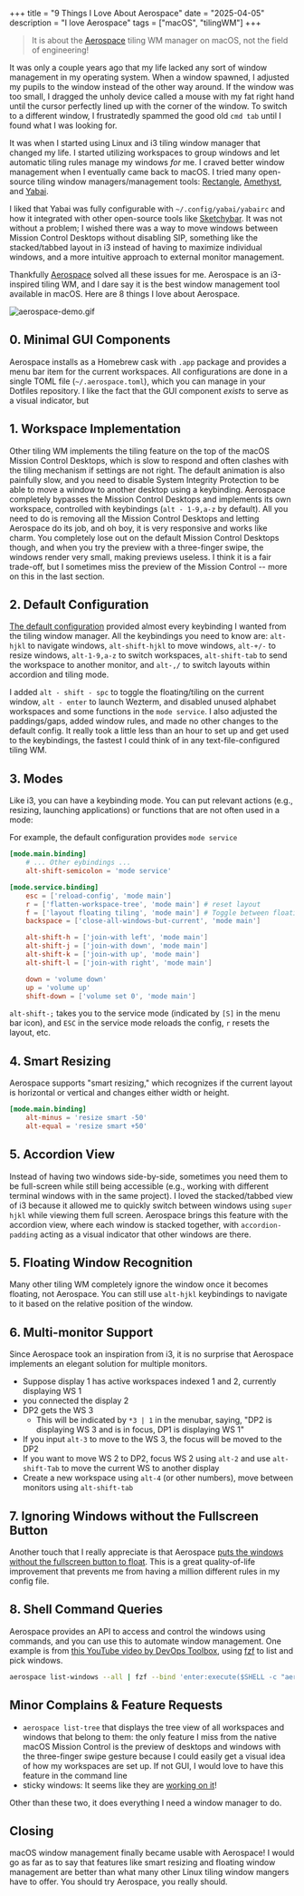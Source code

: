 +++
title = "9 Things I Love About Aerospace"
date = "2025-04-05"
description = "I love Aerospace"
tags = ["macOS", "tilingWM"]
+++

> It is about the [Aerospace](https://nikitabobko.github.io/AeroSpace/guide) tiling WM manager on macOS, not the field of engineering!

It was only a couple years ago that my life lacked any sort of window management in my operating system.
When a window spawned, I adjusted my pupils to the window instead of the other way around.
If the window was too small, I dragged the unholy device called a mouse with my fat right hand until the cursor perfectly lined up with the corner of the window.
To switch to a different window, I frustratedly spammed the good old `cmd tab` until I found what I was looking for.

It was when I started using Linux and i3 tiling window manager that changed my life.
I started utilizing workspaces to group windows and let automatic tiling rules manage my windows *for* me.
I craved better window management when I eventually came back to macOS.
I tried many open-source tiling window managers/management tools: [Rectangle](https://rectangleapp.com/), [Amethyst](https://github.com/ianyh/Amethyst), and [Yabai](https://github.com/koekeishiya/yabai).

I liked that Yabai was fully configurable with `~/.config/yabai/yabairc` and how it integrated with other open-source tools like [Sketchybar](https://github.com/FelixKratz/SketchyBar).
It was not without a problem; I wished there was a way to move windows between Mission Control Desktops without disabling SIP, something like the stacked/tabbed layout in i3 instead of having to maximize individual windows, and a more intuitive approach to external monitor management.

Thankfully [Aerospace](https://nikitabobko.github.io/AeroSpace/guide) solved all these issues for me.
Aerospace is an i3-inspired tiling WM, and I dare say it is the best window management tool available in macOS.
Here are 8 things I love about Aerospace.

![aerospace-demo.gif](/images/2025-04-05-aerospace/aerospace-demo.gif)

## 0. Minimal GUI Components

Aerospace installs as a Homebrew cask with `.app` package and provides a menu bar item for the current workspaces.
All configurations are done in a single TOML file (`~/.aerospace.toml`), which you can manage in your Dotfiles repository.
I like the fact that the GUI component *exists* to serve as a visual indicator, but 

## 1. Workspace Implementation

Other tiling WM implements the tiling feature on the top of the macOS Mission Control Desktops, which is slow to respond and often clashes with the tiling mechanism if settings are not right.
The default animation is also painfully slow, and you need to disable System Integrity Protection to be able to move a window to another desktop using a keybinding.
Aerospace completely bypasses the Mission Control Desktops and implements its own workspace, controlled with keybindings (`alt - 1-9,a-z` by default).
All you need to do is removing all the Mission Control Desktops and letting Aerospace do its job, and oh boy, it is very responsive and works like charm.
You completely lose out on the default Mission Control Desktops though, and when you try the preview with a three-finger swipe, the windows render very small, making previews useless.
I think it is a fair trade-off, but I sometimes miss the preview of the Mission Control -- more on this in the last section.

## 2. Default Configuration

[The default configuration](https://nikitabobko.github.io/AeroSpace/guide.html#default-config) provided almost every keybinding I wanted from the tiling window manager.
All the keybindings you need to know are: `alt-hjkl` to navigate windows, `alt-shift-hjkl` to move windows, `alt-+/-` to resize windows, `alt-1-9,a-z` to switch workspaces, `alt-shift-tab` to send the workspace to another monitor, and `alt-,/` to switch layouts within accordion and tiling mode.

I added `alt - shift - spc` to toggle the floating/tiling on the current window, `alt - enter` to launch Wezterm, and disabled unused alphabet workspaces and some functions in the `mode service`.
I also adjusted the paddings/gaps, added window rules, and made no other changes to the default config.
It really took a little less than an hour to set up and get used to the keybindings, the fastest I could think of in any text-file-configured tiling WM.

## 3. Modes

Like i3, you can have a keybinding mode.
You can put relevant actions (e.g., resizing, launching applications) or functions that are not often used in a mode:

For example, the default configuration provides `mode service`

```toml
[mode.main.binding]
    # ... Other eybindings ...
    alt-shift-semicolon = 'mode service'

[mode.service.binding]
    esc = ['reload-config', 'mode main']
    r = ['flatten-workspace-tree', 'mode main'] # reset layout
    f = ['layout floating tiling', 'mode main'] # Toggle between floating and tiling layout
    backspace = ['close-all-windows-but-current', 'mode main']

    alt-shift-h = ['join-with left', 'mode main']
    alt-shift-j = ['join-with down', 'mode main']
    alt-shift-k = ['join-with up', 'mode main']
    alt-shift-l = ['join-with right', 'mode main']

    down = 'volume down'
    up = 'volume up'
    shift-down = ['volume set 0', 'mode main']
```

`alt-shift-;` takes you to the service mode (indicated by `[S]` in the menu bar icon), and `ESC` in the service mode reloads the config, `r` resets the layout, etc.

## 4. Smart Resizing

Aerospace supports "smart resizing," which recognizes if the current layout is horizontal or vertical and changes either width or height.

```toml
[mode.main.binding]
    alt-minus = 'resize smart -50'
    alt-equal = 'resize smart +50'
```

## 5. Accordion View

Instead of having two windows side-by-side, sometimes you need them to be full-screen while still being accessible (e.g., working with different terminal windows with in the same project).
I loved the stacked/tabbed view of i3 because it allowed me to quickly switch between windows using `super hjkl` while viewing them full screen.
Aerospace brings this feature with the accordion view, where each window is stacked together, with `accordion-padding` acting as a visual indicator that other windows are there.

## 5. Floating Window Recognition

Many other tiling WM completely ignore the window once it becomes floating, not Aerospace.
You can still use `alt-hjkl` keybindings to navigate to it based on the relative position of the window.

## 6. Multi-monitor Support

Since Aerospace took an inspiration from i3, it is no surprise that Aerospace implements an elegant solution for multiple monitors.

- Suppose display 1 has active workspaces indexed 1 and 2, currently displaying WS 1
- you connected the display 2
- DP2 gets the WS 3
    - This will be indicated by `*3 | 1` in the menubar, saying, "DP2 is displaying WS 3 and is in focus, DP1 is displaying WS 1"
- If you input `alt-3` to move to the WS 3, the focus will be moved to the DP2
- If you want to move WS 2 to DP2, focus WS 2 using `alt-2` and use `alt-shift-Tab` to move the current WS to another display
- Create a new workspace using `alt-4` (or other numbers), move between monitors using `alt-shift-tab`

## 7. Ignoring Windows without the Fullscreen Button

Another touch that I really appreciate is that Aerospace [puts the windows without the fullscreen button to float](https://nikitabobko.github.io/AeroSpace/guide.html#dialog-heuristics).
This is a great quality-of-life improvement that prevents me from having a million different rules in my config file.

## 8. Shell Command Queries

Aerospace provides an API to access and control the windows using commands, and you can use this to automate window management.
One example is from [this YouTube video by DevOps Toolbox](https://www.youtube.com/watch?v=5nwnJjr5eOo), using [fzf](https://github.com/junegunn/fzf) to list and pick windows.

```sh
aerospace list-windows --all | fzf --bind 'enter:execute($SHELL -c "aerospace focus --window-id {1}")+abort'
```

## Minor Complains & Feature Requests

- `aerospace list-tree` that displays the tree view of all workspaces and windows that belong to them: the only feature I miss from the native macOS Mission Control is the preview of desktops and windows with the three-finger swipe gesture because I could easily get a visual idea of how my workspaces are set up. If not GUI, I would love to have this feature in the command line
- sticky windows: It seems like they are [working on it](https://github.com/nikitabobko/AeroSpace/issues/2)!

Other than these two, it does everything I need a window manager to do.

## Closing

macOS window management finally became usable with Aerospace!
I would go as far as to say that features like smart resizing and floating window management are better than what many other Linux tiling window mangers have to offer.
You should try Aerospace, you really should.

